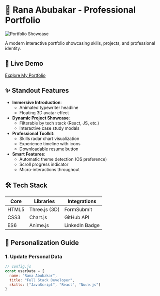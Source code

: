 # 🎨 Rana Abubakar - Professional Portfolio

![Portfolio Showcase](assets/showcase.gif) <!-- Replace with your actual GIF -->

A modern interactive portfolio showcasing skills, projects, and professional identity.

## 🚀 Live Demo
[Explore My Portfolio](https://ranaab173.github.io/rana-abubakar-portfolio/)

## ✨ Standout Features
- **Immersive Introduction**:
  - Animated typewriter headline
  - Floating 3D avatar effect
- **Dynamic Project Showcase**:
  - Filterable by tech stack (React, JS, etc.)
  - Interactive case study modals
- **Professional Toolkit**:
  - Skills radar chart visualization
  - Experience timeline with icons
  - Downloadable resume button
- **Smart Features**:
  - Automatic theme detection (OS preference)
  - Scroll progress indicator
  - Micro-interactions throughout

## 🛠️ Tech Stack
| Core | Libraries | Integrations |
|------|-----------|--------------|
| HTML5 | Three.js (3D) | FormSubmit |
| CSS3 | Chart.js | GitHub API |
| ES6 | Anime.js | LinkedIn Badge |

## 🎨 Personalization Guide

### 1. Update Personal Data
```javascript
// config.js
const userData = {
  name: "Rana Abubakar",
  title: "Full Stack Developer",
  skills: ["JavaScript", "React", "Node.js"]
}
